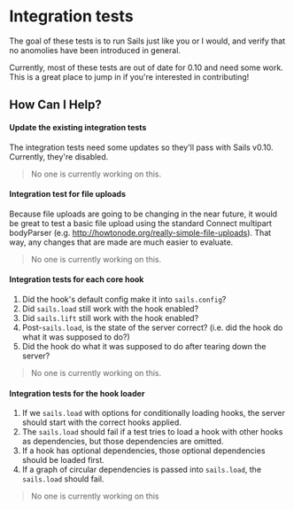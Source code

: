 # Integration tests

The goal of these tests is to run Sails just like you or I would, and verify that no anomolies have been introduced in general.

Currently, most of these tests are out of date for 0.10 and need some work.  This is a great place to jump in if you're interested in contributing!



## How Can I Help?

#### Update the existing integration tests
The integration tests need some updates so they'll pass with Sails v0.10.  Currently, they're disabled.

> No one is currently working on this.


#### Integration test for file uploads
Because file uploads are going to be changing in the near future, it would be great to test a basic file upload using the standard Connect multipart bodyParser (e.g. http://howtonode.org/really-simple-file-uploads).  That way, any changes that are made are much easier to evaluate.

> No one is currently working on this.



#### Integration tests for each core hook

1. Did the hook's default config make it into `sails.config`?
2. Did `sails.load` still work with the hook enabled?
3. Did `sails.lift` still work with the hook enabled?
4. Post-`sails.load`, is the state of the server correct? (i.e. did the hook do what it was supposed to do?)
5. Did the hook do what it was supposed to do after tearing down the server?

> No one is currently working on this.


#### Integration tests for the hook loader

1. If we `sails.load` with options for conditionally loading hooks, the server should start with the correct hooks applied.
2. The `sails.load` should fail if a test tries to load a hook with other hooks as dependencies, but those dependencies are omitted.
3. If a hook has optional dependencies, those optional dependencies should be loaded first.
4. If a graph of circular dependencies is passed into `sails.load`, the `sails.load` should fail.

> No one is currently working on this

